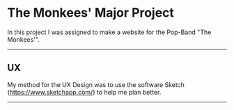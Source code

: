 # The Monkees' Major Project

 In this project I was assigned to make a website for the Pop-Band "The Monkees'". 
 
 ----------
 
 ## UX
 
 My method for the UX Design was to use the software Sketch (https://www.sketchapp.com/) to help me plan better.
 
 
 
 ------
